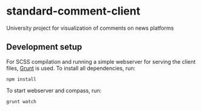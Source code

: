 # standard-comment-client
University project for visualization of comments on news platforms

## Development setup
For SCSS compilation and running a simple webserver for serving the client files, [Grunt](http://gruntjs.com/) is used. To install all dependencies, run:
```
npm install
```


To start webserver and compass, run:
```
grunt watch
```